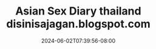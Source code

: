 --- 
title: "Asian Sex Diary thailand disinisajagan.blogspot.com"
description: "   video bokep Asian Sex Diary thailand disinisajagan.blogspot.com instagram full vidio  "
date: 2024-06-02T07:39:56-08:00
file_code: "mzvu42ucww7i"
draft: false
cover: "f0t5mpomjee6ny90.jpg"
tags: ["Asian", "Sex", "Diary", "thailand", "bokep-indo", "bokep-viral", "bokep-ig"]
length: 388
fld_id: "1483175"
foldername: "Asian s3x diary Thailand"
categories: ["Asian s3x diary Thailand"]
views: 0
---